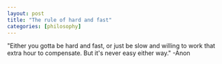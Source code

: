 ```yaml
---
layout: post
title: "The rule of hard and fast"
categories: [philosophy]
---
```

"Either you gotta be hard and fast, or just be slow and willing to work that extra hour to compensate. But it's never easy either way."
-Anon


